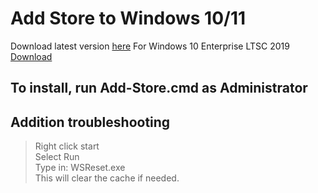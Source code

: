 # Add Store to Windows 10/11
Download latest version [here](https://github.com/QuangVNMC/LTSC-Add-Microsoft-Store/releases/tag/Bruh)
For Windows 10 Enterprise LTSC 2019   
[Download](https://github.com/lixuy/LTSC-Add-MicrosoftStore/archive/2019.zip)  
## To install, run Add-Store.cmd as Administrator  
## Addition troubleshooting    
>Right click start  
Select Run  
Type in: WSReset.exe  
This will clear the cache if needed.  
